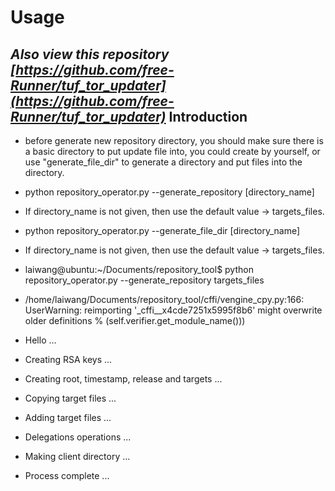 Usage
=========================================
*Also view this repository [https://github.com/free-Runner/tuf_tor_updater](https://github.com/free-Runner/tuf_tor_updater)*
Introduction
-----------------------------------------
* before generate new repository directory, you should make sure there
  is a basic directory to put update file into, you could create by
  yourself, or use "generate_file_dir" to generate a directory and put
  files into the directory.
* python repository_operator.py --generate_repository [directory_name]
* If directory_name is not given, then use the default value -> targets_files.
* python repository_operator.py --generate_file_dir [directory_name]
* If directory_name is not given, then use the default value -> targets_files.

* laiwang@ubuntu:~/Documents/repository_tool$ python repository_operator.py --generate_repository targets_files
* /home/laiwang/Documents/repository_tool/cffi/vengine_cpy.py:166: UserWarning: reimporting '_cffi__x4cde7251x5995f8b6' might overwrite older definitions
  % (self.verifier.get_module_name()))
* Hello ...
* Creating RSA keys ...
* Creating root, timestamp, release and targets ...
* Copying target files ...
* Adding target files ...
* Delegations operations ...
* Making client directory ...
* Process complete ...
